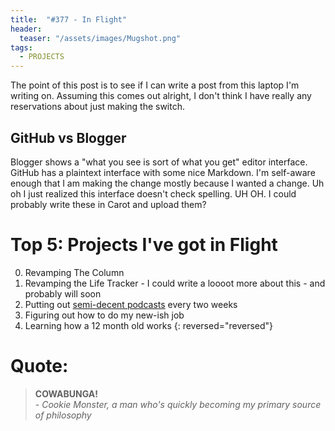 ```yaml
---
title:  "#377 - In Flight"
header:
  teaser: "/assets/images/Mugshot.png"
tags:
  - PROJECTS
---
```


The point of this post is to see if I can write a post from this laptop I'm writing on. Assuming this comes out alright, I don't think I have really any reservations about just making the switch.

## GitHub vs Blogger

Blogger shows a "what you see is sort of what you get" editor interface. GitHub has a plaintext interface with some nice Markdown. I'm self-aware enough that I am making the change mostly because I wanted a change. Uh oh I just realized this interface doesn't check spelling. UH OH. I could probably write these in Carot and upload them?

# Top 5: Projects I've got in Flight

0. Revamping The Column
0. Revamping the Life Tracker - I could write a loooot more about this - and probably will soon
0. Putting out [semi-decent podcasts](http://wesceneamovie.com) every two weeks
0. Figuring out how to do my new-ish job
0. Learning how a 12 month old works
{: reversed="reversed"}

# Quote:

> **COWABUNGA!**  
> *- Cookie Monster, a man who's quickly becoming my primary source of philosophy*
